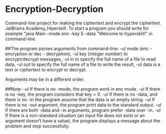 # Encryption-Decryption
Command-line project for making the ciphertext and encrypt the ciphertext. JetBrains Academy_Hiperskill.
To start a program you should write for example "java Main -mode enc -key 5 -data "Welcome to hyperskill!" in command-line.

##The program parses arguments from command-line:
-ul mode (enc - encryption or dec - decryption),
-ul key (integer number) to encrypt/decrypt messages,
-ul in to specify the full name of a file to read data,
-ul out to specify the full name of a file to write the result,
-ul data is a text or ciphertext to encrypt or decrypt.

Arguments may be in a different order.

##Note:
-ul If there is no -mode, the program work in enc mode.
-ul If there is no -key, the program considers that key = 0.
-ul If there is no -data, and there is no -in the program assume that the data is an empty string.
-ul If there is no -out argument, the program print data to the standard output.
-ul If there are both -data and -in arguments, program prefer -data over -in.
-ul If there is a non-standard situation (an input file does not exist or an argument doesn’t have a value), the program displays a message about the problem and stop successfully.
